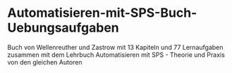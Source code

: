 # Automatisieren-mit-SPS-Buch-Uebungsaufgaben
Buch von Wellenreuther und Zastrow mit 13 Kapiteln und 77 Lernaufgaben zusammen mit dem Lehrbuch Automatisieren mit SPS  - Theorie und Praxis von den gleichen Autoren
